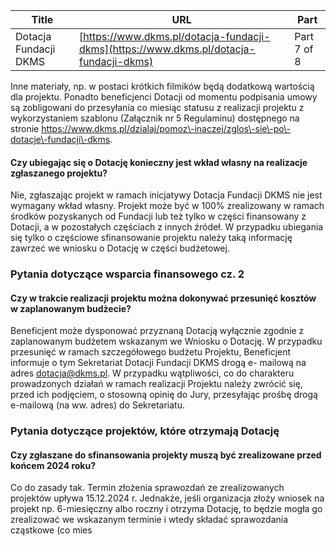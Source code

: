 | **Title**       | **URL**           | **Part**              |
|-----------------|-------------------|-----------------------|
| Dotacja Fundacji DKMS         | [https://www.dkms.pl/dotacja-fundacji-dkms](https://www.dkms.pl/dotacja-fundacji-dkms)    | Part 7 of 8          |

Inne materiały, np. w postaci krótkich filmików będą dodatkową wartością dla projektu. Ponadto beneficjenci Dotacji od momentu podpisania umowy są zobligowani do przesyłania co miesiąc statusu z realizacji projektu z wykorzystaniem szablonu (Załącznik nr 5 Regulaminu) dostępnego na stronie https://www.dkms.pl/dzialaj/pomoz\-inaczej/zglos\-sie\-po\-dotacje\-fundacji\-dkms.

#### Czy ubiegając się o Dotację konieczny jest wkład własny na realizacje zgłaszanego projektu?

Nie, zgłaszając projekt w ramach inicjatywy Dotacja Fundacji DKMS nie jest wymagany wkład własny. Projekt może być w 100% zrealizowany w ramach środków pozyskanych od Fundacji lub też tylko w części finansowany z Dotacji, a w pozostałych częściach z innych źródeł. W przypadku ubiegania się tylko o częściowe sfinansowanie projektu należy taką informację zawrzeć we wniosku o Dotację w części budżetowej.


### Pytania dotyczące wsparcia finansowego cz. 2

#### Czy w trakcie realizacji projektu można dokonywać przesunięć kosztów w zaplanowanym budżecie?

Beneficjent może dysponować przyznaną Dotacją wyłącznie zgodnie z zaplanowanym budżetem wskazanym we Wniosku o Dotację. W przypadku przesunięć w ramach szczegółowego budżetu Projektu, Beneficjent informuje o tym Sekretariat Dotacji Fundacji DKMS drogą e\- mailową na adres dotacja@dkms.pl. W przypadku wątpliwości, co do charakteru prowadzonych działań w ramach realizacji Projektu należy zwrócić się, przed ich podjęciem, o stosowną opinię do Jury, przesyłając prośbę drogą e\-mailową (na ww. adres) do Sekretariatu.


### Pytania dotyczące projektów, które otrzymają Dotację

#### Czy zgłaszane do sfinansowania projekty muszą być zrealizowane przed końcem 2024 roku?

Co do zasady tak. Termin złożenia sprawozdań ze zrealizowanych projektów upływa 15\.12\.2024 r. Jednakże, jeśli organizacja złoży wniosek na projekt np. 6\-miesięczny albo roczny i otrzyma Dotację, to będzie mogła go zrealizować we wskazanym terminie i wtedy składać sprawozdania cząstkowe (co mies